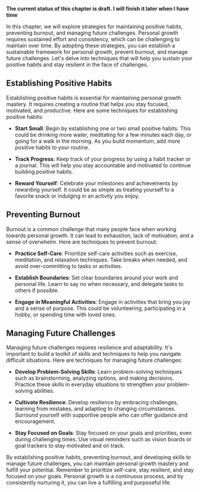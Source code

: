 **The current status of this chapter is draft. I will finish it later when I have time**

In this chapter, we will explore strategies for maintaining positive habits, preventing burnout, and managing future challenges. Personal growth requires sustained effort and consistency, which can be challenging to maintain over time. By adopting these strategies, you can establish a sustainable framework for personal growth, prevent burnout, and manage future challenges. Let's delve into techniques that will help you sustain your positive habits and stay resilient in the face of challenges.

Establishing Positive Habits
----------------------------

Establishing positive habits is essential for maintaining personal growth mastery. It requires creating a routine that helps you stay focused, motivated, and productive. Here are some techniques for establishing positive habits:

* **Start Small**: Begin by establishing one or two small positive habits. This could be drinking more water, meditating for a few minutes each day, or going for a walk in the morning. As you build momentum, add more positive habits to your routine.

* **Track Progress**: Keep track of your progress by using a habit tracker or a journal. This will help you stay accountable and motivated to continue building positive habits.

* **Reward Yourself**: Celebrate your milestones and achievements by rewarding yourself. It could be as simple as treating yourself to a favorite snack or indulging in an activity you enjoy.

Preventing Burnout
------------------

Burnout is a common challenge that many people face when working towards personal growth. It can lead to exhaustion, lack of motivation, and a sense of overwhelm. Here are techniques to prevent burnout:

* **Practice Self-Care**: Prioritize self-care activities such as exercise, meditation, and relaxation techniques. Take breaks when needed, and avoid over-committing to tasks or activities.

* **Establish Boundaries**: Set clear boundaries around your work and personal life. Learn to say no when necessary, and delegate tasks to others if possible.

* **Engage in Meaningful Activities**: Engage in activities that bring you joy and a sense of purpose. This could be volunteering, participating in a hobby, or spending time with loved ones.

Managing Future Challenges
--------------------------

Managing future challenges requires resilience and adaptability. It's important to build a toolkit of skills and techniques to help you navigate difficult situations. Here are techniques for managing future challenges:

* **Develop Problem-Solving Skills**: Learn problem-solving techniques such as brainstorming, analyzing options, and making decisions. Practice these skills in everyday situations to strengthen your problem-solving abilities.

* **Cultivate Resilience**: Develop resilience by embracing challenges, learning from mistakes, and adapting to changing circumstances. Surround yourself with supportive people who can offer guidance and encouragement.

* **Stay Focused on Goals**: Stay focused on your goals and priorities, even during challenging times. Use visual reminders such as vision boards or goal trackers to stay motivated and on track.

By establishing positive habits, preventing burnout, and developing skills to manage future challenges, you can maintain personal growth mastery and fulfill your potential. Remember to prioritize self-care, stay resilient, and stay focused on your goals. Personal growth is a continuous process, and by consistently nurturing it, you can live a fulfilling and purposeful life.
